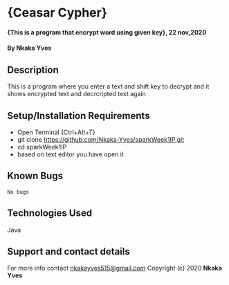 # {Ceasar Cypher}
#### {This is a program that encrypt word using given key}, 22 nov,2020
#### By **Nkaka Yves**
## Description
This is a program where you enter a text and shift key to decrypt and it shows encrypted text and decrcripted text again
## Setup/Installation Requirements
* Open Terminal {Ctrl+Alt+T}
* git clone https://github.com/Nkaka-Yves/sparkWeek1IP.git
* cd sparkWeek1IP
* based on text editor you have open it
## Known Bugs
    No bugs
## Technologies Used
Java
## Support and contact details
For more info contact nkakayves515@gmail.com
Copyright (c) 2020 **Nkaka Yves**
